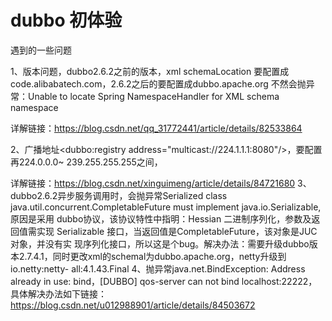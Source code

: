 # dubbo 初体验

遇到的一些问题

1、版本问题，dubbo2.6.2之前的版本，xml schemaLocation 要配置成code.alibabatech.com，2.6.2之后的要配置成dubbo.apache.org
  不然会抛异常：Unable to locate Spring NamespaceHandler for XML schema namespace
  
  详解链接：https://blog.csdn.net/qq_31772441/article/details/82533864

2、广播地址<dubbo:registry address="multicast://224.1.1.1:8080"/>，要配置再224.0.0.0~ 239.255.255.255之间，

  详解链接：https://blog.csdn.net/xinguimeng/article/details/84721680
3、dubbo2.6.2异步服务调用时，会抛异常Serialized class java.util.concurrent.CompletableFuture must implement java.io.Serializable,原因是采用       dubbo协议，该协议特性中指明：Hessian 二进制序列化，参数及返回值需实现 Serializable 接口，当返回值是CompletableFuture，该对象是JUC对象，并没有实   现序列化接口，所以这是个bug。解决办法：需要升级dubbo版本2.7.4.1，同时更改xml的schemal为dubbo.apache.org，netty升级到io.netty:netty-       all:4.1.43.Final
4、抛异常java.net.BindException: Address already in use: bind，[DUBBO] qos-server can not bind localhost:22222，具体解决办法如下链接：
  https://blog.csdn.net/u012988901/article/details/84503672
   
